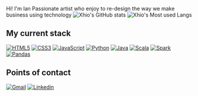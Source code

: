 Hi! I'm Ian
Passionate artist who enjoy to re-design the way we make business using technology
![Xhio's GitHub stats](https://github-readme-stats.vercel.app/api?username=ixn-xhio&show_icons=true&theme=tokyonight)
![Xhio's Most used Langs](https://github-readme-stats.vercel.app/api/top-langs/?username=ixn-xhio&layout=compact&theme=tokyonight)

## My current stack
[![HTML5](https://img.shields.io/badge/html5-%23E34F26.svg?style=for-the-badge&logo=html5&logoColor=white)](https://www.w3schools.com/html/default.asp)
[![CSS3](https://img.shields.io/badge/css3-%231572B6.svg?style=for-the-badge&logo=css3&logoColor=white)](https://www.w3schools.com/css/default.asp)
[![JavaScript](https://img.shields.io/badge/javascript-EFD81D?style=for-the-badge&logo=javascript&logoColor=%23F7DF1E)](https://developer.mozilla.org/en-US/docs/Web/JavaScript)
[![Python](https://img.shields.io/badge/python-F7CC40?style=for-the-badge&logo=python&logoColor=white)](https://www.python.org/)
[![Java](https://img.shields.io/badge/java-ff8300?style=for-the-badge&logo=openjdk&logoColor=white)](https://www.java.com/en/)
[![Scala](https://img.shields.io/badge/scala-ff1000?style=for-the-badge&logo=scala&logoColor=white)](https://www.scala-lang.org/)
[![Spark](https://img.shields.io/badge/spark-DB571B?style=for-the-badge&logo=apachespark&logoColor=white)](https://spark.apache.org/)
[![Pandas](https://img.shields.io/badge/pandas-130654?style=for-the-badge&logo=pandas&logoColor=white)](https://pandas.pydata.org/)

## Points of contact
[![Gmail](https://img.shields.io/badge/GMail-CE3C30?style=flat-square&logo=gmail&logoColor=white)](mailto:ian22picado@gmail.com)
[![Linkedin](https://img.shields.io/badge/LinkedIn-0a66c2?style=flat-square&logo=linkedin&logoColor=white)](https://www.linkedin.com/in/ian-achio-b7b342204/)
